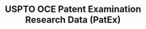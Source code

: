 ---
layout: default
bigquery: https://console.cloud.google.com/bigquery?p=patents-public-data&d=uspto_oce_pair&page=dataset
citation: 'Graham, S. Marco, A., and Miller, A. (2015). “The USPTO Patent Examination
  Research Dataset: A Window on the Process of Patent Examination.”'
contributors: Graham, S. Marco, A., Miller, A.
cost: None
description: The latest version of PatEx (referred to below as the 2020 release) contains
  detailed information on nearly 11.9 million publicly-viewable provisional and non-provisional
  patent applications to the USPTO and over 4.6 million Patent Cooperation Treaty
  (PCT) applications. It is based on data that OCE downloaded from the Patent Examination
  Data System (PEDS) in April, 2021. The PEDS data are sourced from Public PAIR. The
  first time that OCE used PEDS as the basis of PatEx was for the 2019 release. We
  took the PEDS data and organized it into the familiar PatEx data files, which are
  based on the organization of the Public PAIR portal. The data files include information
  on each application’s characteristics, prosecution history, continuation history,
  claims of foreign priority, patent term adjustment history, publication history,
  and correspondence address information.
documentation: 'For the 2019 and later releases, new technical documentation is available
  https://www.uspto.gov/sites/default/files/documents/PatEx-2019-Technical-Doc.pdf


  A document describing the 2014-2017 data sets is available and can be cited as:
  Graham, Stuart J.H. and Marco, Alan C. and Miller, Richard, The USPTO Patent Examination
  Research Dataset: A Window on the Process of Patent Examination (November 30, 2015).
  Available at SSRN: https://ssrn.com/abstract=2702637.'
last_edit: Mon, 04 Apr 2022 19:06:22 GMT
location: https://www.uspto.gov/ip-policy/economic-research/research-datasets/patent-examination-research-dataset-public-pair
maintained_by: EconomicsData@uspto.gov
related_publications: https://ssrn.com/abstract=29956744, https://ssrn.com/abstract=2702637
schema_fields: '[''correspondence_region_code'', ''parent_filing_date'', ''child_application_number'',
  ''small_entity_indicator'', ''application_type'', ''wipo_pub_number'', ''inventor_country_code'',
  ''inventor_country_name'', ''patent_issue_date'', ''file_location_date'', ''child_filing_date'',
  ''inventor_rank'', ''disposal_type'', ''examiner_name_last'', ''atty_docket_number'',
  ''confirm_number'', ''inventor_region_code'', ''uspc_class'', ''correspondence_street_line_2'',
  ''correspondence_postal_code'', ''foreign_parent_id'', ''recorded_date'', ''sequence_number'',
  ''file_location'', ''event_description'', ''correspondence_street_line_1'', ''customer_number'',
  ''filing_date'', ''correspondence_country_code'', ''application_number'', ''inventor_name_middle'',
  ''parent_country'', ''invention_title'', ''examiner_name_first'', ''inventor_address_type'',
  ''aia_first_to_file'', ''examiner_id'', ''status_description'', ''examiner_art_unit'',
  ''status_code'', ''abandon_date'', ''correspondence_name_line_2'', ''correspondence_city'',
  ''event_code'', ''patent_number'', ''uspc_subclass'', ''wipo_pub_date'', ''parent_country_code'',
  ''examiner_name_middle'', ''appl_status_code'', ''continuation_type'', ''appl_status_date'',
  ''earliest_pgpub_number'', ''parent_application_number'', ''correspondence_region_name'',
  ''correspondence_country_name'', ''earliest_pgpub_date'', ''inventor_name_last'',
  ''application_number_pair'', ''correspondence_name_line_1'', ''foreign_parent_date'',
  ''inventor_name_first'', ''invention_subject_matter'']'
shortname: patex
tags:
- patents
- legal
- history
terms_of_use: 'USPTO’s online databases are not designed or intended to be a source
  for bulk downloads of USPTO data when accessed through the website’s interfaces.
  Individuals, companies, IP addresses, or blocks of IP addresses who, in effect,
  deny or decrease service by generating unusually high numbers of database accesses
  (searches, pages, or hits), whether generated manually or in an automated fashion,
  may be denied access to USPTO servers without notice.


  Bulk data products may be separately obtained from the USPTO, either for free or
  at the cost of dissemination. For details, see information on Electronic Bulk Data
  Products: https://www.uspto.gov/learning-and-resources/electronic-bulk-data-products'
title: USPTO OCE Patent Examination Research Data (PatEx)
uuid: 4342caa7-23af-420c-b2f6-6088f133df6a
---